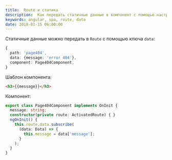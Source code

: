 ```yaml
---
title:  Route и статика
description:  Как передать статичные данные в компонент с помощью настроек роута.
keywords: angular, spa, route, data
date: 2018-01-15 06:00:00
---
```


Статичные данные можно передать в `Route` с помощью ключа `data`:

```typescript
{
  path: 'page404', 
  data: {message: 'error 404'}, 
  component: Page404Component,
}
```

Шаблон компонента: 

```html
<h3>{{message}}</h3>
```

Компонент:

```typescript
export class Page404Component implements OnInit {
  message: string;
  constructor(private route: ActivatedRoute) { }
  ngOnInit() {
    this.route.data.subscribe(
      (data: Data) => {
        this.message = data['message'];
      }
    );
  }
}
```